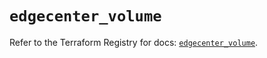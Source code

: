 # `edgecenter_volume`

Refer to the Terraform Registry for docs: [`edgecenter_volume`](https://registry.terraform.io/providers/edge-center/edgecenter/0.10.3/docs/resources/volume).
